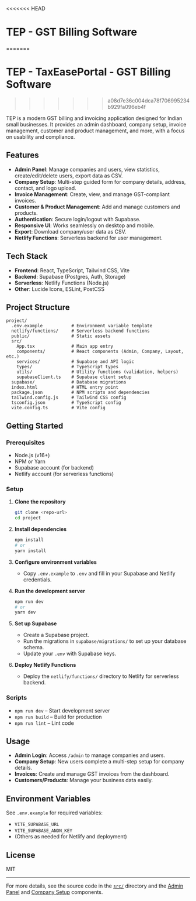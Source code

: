 <<<<<<< HEAD
# TEP - GST Billing Software
=======
# TEP - TaxEasePortal - GST Billing Software
>>>>>>> a08d7e36c004dca78f706995234b929fa096eb4f

TEP is a modern GST billing and invoicing application designed for Indian small businesses. It provides an admin dashboard, company setup, invoice management, customer and product management, and more, with a focus on usability and compliance.

## Features

- **Admin Panel**: Manage companies and users, view statistics, create/edit/delete users, export data as CSV.
- **Company Setup**: Multi-step guided form for company details, address, contact, and logo upload.
- **Invoice Management**: Create, view, and manage GST-compliant invoices.
- **Customer & Product Management**: Add and manage customers and products.
- **Authentication**: Secure login/logout with Supabase.
- **Responsive UI**: Works seamlessly on desktop and mobile.
- **Export**: Download company/user data as CSV.
- **Netlify Functions**: Serverless backend for user management.

## Tech Stack

- **Frontend**: React, TypeScript, Tailwind CSS, Vite
- **Backend**: Supabase (Postgres, Auth, Storage)
- **Serverless**: Netlify Functions (Node.js)
- **Other**: Lucide Icons, ESLint, PostCSS

## Project Structure

```
project/
  .env.example           # Environment variable template
  netlify/functions/     # Serverless backend functions
  public/                # Static assets
  src/
    App.tsx              # Main app entry
    components/          # React components (Admin, Company, Layout, etc.)
    services/            # Supabase and API logic
    types/               # TypeScript types
    utils/               # Utility functions (validation, helpers)
    supabaseClient.ts    # Supabase client setup
  supabase/              # Database migrations
  index.html             # HTML entry point
  package.json           # NPM scripts and dependencies
  tailwind.config.js     # Tailwind CSS config
  tsconfig.json          # TypeScript config
  vite.config.ts         # Vite config
```

## Getting Started

### Prerequisites

- Node.js (v16+)
- NPM or Yarn
- Supabase account (for backend)
- Netlify account (for serverless functions)

### Setup

1. **Clone the repository**
   ```sh
   git clone <repo-url>
   cd project
   ```

2. **Install dependencies**
   ```sh
   npm install
   # or
   yarn install
   ```

3. **Configure environment variables**
   - Copy `.env.example` to `.env` and fill in your Supabase and Netlify credentials.

4. **Run the development server**
   ```sh
   npm run dev
   # or
   yarn dev
   ```

5. **Set up Supabase**
   - Create a Supabase project.
   - Run the migrations in `supabase/migrations/` to set up your database schema.
   - Update your `.env` with Supabase keys.

6. **Deploy Netlify Functions**
   - Deploy the `netlify/functions/` directory to Netlify for serverless backend.

### Scripts

- `npm run dev` – Start development server
- `npm run build` – Build for production
- `npm run lint` – Lint code

## Usage

- **Admin Login**: Access `/admin` to manage companies and users.
- **Company Setup**: New users complete a multi-step setup for company details.
- **Invoices**: Create and manage GST invoices from the dashboard.
- **Customers/Products**: Manage your business data easily.

## Environment Variables

See `.env.example` for required variables:
- `VITE_SUPABASE_URL`
- `VITE_SUPABASE_ANON_KEY`
- (Others as needed for Netlify and deployment)

## License

MIT

---

For more details, see the source code in the [`src/`](src) directory and the [Admin Panel](src/components/Admin/AdminPanel.tsx) and [Company Setup](src/components/Company/CompanySetup.tsx) components.
